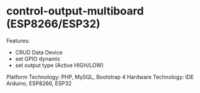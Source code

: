 # control-output-multiboard (ESP8266/ESP32)

Features:
- CRUD Data Device
- set GPIO dynamic
- set output type (Active HIGH/LOW)

Platform Technology: PHP, MySQL, Bootstrap 4
Hardware Technology: IDE Arduino, ESP8266, ESP32

